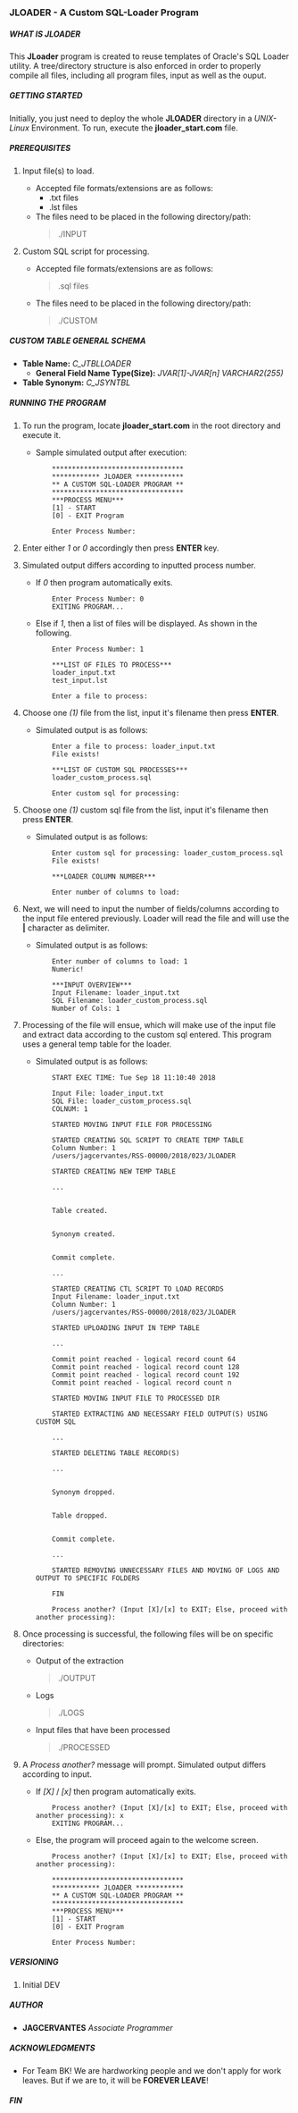 ### JLOADER - A Custom SQL-Loader Program


##### WHAT IS JLOADER
This **JLoader** program is created to reuse templates of Oracle's SQL Loader utility. A tree/directory structure is also enforced in order to properly compile all files, including all program files, input as well as the ouput.


##### GETTING STARTED
Initially, you just need to deploy the whole **JLOADER** directory in a _UNIX-Linux_ Environment. To run, execute the **jloader_start.com** file.


##### PREREQUISITES
1. Input file(s) to load. 
    - Accepted file formats/extensions are as follows:
        - .txt files
        - .lst files
    - The files need to be placed in the following directory/path:
        > ./INPUT

2. Custom SQL script for processing. 
    - Accepted file formats/extensions are as follows:
        > .sql files    
    - The files need to be placed in the following directory/path:
        > ./CUSTOM


##### CUSTOM TABLE GENERAL SCHEMA
- **Table Name:**  _C_JTBLLOADER_
    - **General Field Name Type(Size):**  _JVAR[1]-JVAR[n] VARCHAR2(255)_
- **Table Synonym:**  _C_JSYNTBL_


##### RUNNING THE PROGRAM 
1. To run the program, locate **jloader_start.com** in the root directory and execute it.
    - Sample simulated output after execution:
        ```
            *********************************
            ************ JLOADER ************
            ** A CUSTOM SQL-LOADER PROGRAM **
            *********************************
            ***PROCESS MENU***
            [1] - START
            [0] - EXIT Program

            Enter Process Number:
        ```

2. Enter either _1_ or _0_ accordingly then press **ENTER** key.

3. Simulated output differs according to inputted process number.
    - If _0_ then program automatically exits. 
        ```   
            Enter Process Number: 0
            EXITING PROGRAM...
        ```
    - Else if _1_, then a list of files will be displayed. As shown in the following.
        ``` 
            Enter Process Number: 1

            ***LIST OF FILES TO PROCESS***
            loader_input.txt
            test_input.lst

            Enter a file to process:
        ```

4. Choose one _(1)_ file from the list, input it's filename then press **ENTER**. 
    - Simulated output is as follows:
        ``` 
            Enter a file to process: loader_input.txt
            File exists!

            ***LIST OF CUSTOM SQL PROCESSES***
            loader_custom_process.sql

            Enter custom sql for processing:
        ```

5. Choose one _(1)_ custom sql file from the list, input it's filename then press **ENTER**. 
    - Simulated output is as follows:
        ``` 
            Enter custom sql for processing: loader_custom_process.sql
            File exists!

            ***LOADER COLUMN NUMBER***

            Enter number of columns to load:
        ```

6. Next, we will need to input the number of fields/columns according to the input file entered previously. Loader will read the file and will use the **|** character as delimiter.
    - Simulated output is as follows:
        ``` 
            Enter number of columns to load: 1
            Numeric!

            ***INPUT OVERVIEW***
            Input Filename: loader_input.txt
            SQL Filename: loader_custom_process.sql
            Number of Cols: 1
        ```

7. Processing of the file will ensue, which will make use of the input file and extract data according to the custom sql entered. This program uses a general temp table for the loader.
    - Simulated output is as follows:
        ``` 
            START EXEC TIME: Tue Sep 18 11:10:40 2018

            Input File: loader_input.txt
            SQL File: loader_custom_process.sql
            COLNUM: 1

            STARTED MOVING INPUT FILE FOR PROCESSING

            STARTED CREATING SQL SCRIPT TO CREATE TEMP TABLE
            Column Number: 1
            /users/jagcervantes/RSS-00000/2018/023/JLOADER

            STARTED CREATING NEW TEMP TABLE

            ...


            Table created.


            Synonym created.


            Commit complete.

            ...

            STARTED CREATING CTL SCRIPT TO LOAD RECORDS
            Input Filename: loader_input.txt
            Column Number: 1
            /users/jagcervantes/RSS-00000/2018/023/JLOADER

            STARTED UPLOADING INPUT IN TEMP TABLE

            ...

            Commit point reached - logical record count 64
            Commit point reached - logical record count 128
            Commit point reached - logical record count 192
            Commit point reached - logical record count n

            STARTED MOVING INPUT FILE TO PROCESSED DIR

            STARTED EXTRACTING AND NECESSARY FIELD OUTPUT(S) USING CUSTOM SQL

            ...

            STARTED DELETING TABLE RECORD(S)

            ...


            Synonym dropped.


            Table dropped.


            Commit complete.

            ...

            STARTED REMOVING UNNECESSARY FILES AND MOVING OF LOGS AND OUTPUT TO SPECIFIC FOLDERS

            FIN

            Process another? (Input [X]/[x] to EXIT; Else, proceed with another processing):
        ```

8. Once processing is successful, the following files will be on specific directories: 
    - Output of the extraction
        > ./OUTPUT
    - Logs
        > ./LOGS
    - Input files that have been processed 
        > ./PROCESSED

9. A *Process another?* message will prompt. Simulated output differs according to input.
    - If _[X]_ / _[x]_ then program automatically exits. 
        ```   
            Process another? (Input [X]/[x] to EXIT; Else, proceed with another processing): x
            EXITING PROGRAM...
        ```
    - Else, the program will proceed again to the welcome screen.
        ``` 
            Process another? (Input [X]/[x] to EXIT; Else, proceed with another processing):

            *********************************
            ************ JLOADER ************
            ** A CUSTOM SQL-LOADER PROGRAM **
            *********************************
            ***PROCESS MENU***
            [1] - START
            [0] - EXIT Program

            Enter Process Number:
        ```


##### VERSIONING
1. Initial DEV


##### AUTHOR
- **JAGCERVANTES** _Associate Programmer_


##### ACKNOWLEDGMENTS
- For Team BK! We are hardworking people and we don't apply for work leaves. But if we are to, it will be **FOREVER LEAVE**!


#### **_FIN_**
